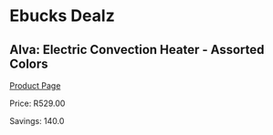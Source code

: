 
# Ebucks Dealz
## Alva: Electric Convection Heater - Assorted Colors
[Product Page](https://www.ebucks.com/web/shop/productSelected.do?prodId=492954717&catId=704982758)

Price: R529.00

Savings: 140.0


	
